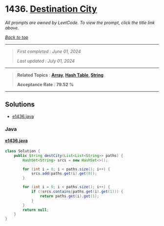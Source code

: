 # 1436. [Destination City](<https://leetcode.com/problems/destination-city>)

*All prompts are owned by LeetCode. To view the prompt, click the title link above.*

*[Back to top](<../README.md>)*

------

> *First completed : June 01, 2024*
>
> *Last updated : July 01, 2024*

------

> **Related Topics** : **[Array](<by_topic/Array.md>), [Hash Table](<by_topic/Hash Table.md>), [String](<by_topic/String.md>)**
>
> **Acceptance Rate** : **79.52 %**

------

## Solutions

- [e1436.java](<../my-submissions/e1436.java>)
### Java
#### [e1436.java](<../my-submissions/e1436.java>)
```Java
class Solution {
    public String destCity(List<List<String>> paths) {
        HashSet<String> srcs = new HashSet<>();

        for (int i = 0; i < paths.size(); i++) {
            srcs.add(paths.get(i).get(0));
        }

        for (int i = 0; i < paths.size(); i++) {
            if (!srcs.contains(paths.get(i).get(1))) {
                return paths.get(i).get(1);
            }
        }
        return null;
    }
}
```

